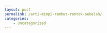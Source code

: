 ```yaml
---
layout: post
permalink: /arti-mimpi-rambut-rontok-sebelah/
categories:
    - Uncategorized
---
```


